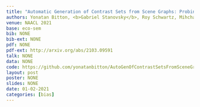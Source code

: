 ```yaml
---
title: "Automatic Generation of Contrast Sets from Scene Graphs: Probing the Compositional Consistency of GQA"
authors: Yonatan Bitton, <b>Gabriel Stanovsky</b>, Roy Schwartz, Mihchael Elhadad
venue: NAACL 2021
base: eco-sem
bib: NONE
bib-ext: NONE
pdf: NONE
pdf-ext: http://arxiv.org/abs/2103.09591
talk: NONE
data: NONE
code: https://github.com/yonatanbitton/AutoGenOfContrastSetsFromSceneGraphs
layout: post
poster: NONE
slides: NONE
date: 01-02-2021
categories: [bias]
---
```

